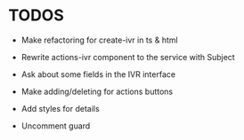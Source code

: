 # TODOS
  
- Make refactoring for create-ivr in ts & html
- Rewrite actions-ivr component to the service with Subject
- Ask about some fields in the IVR interface
- Make adding/deleting for actions buttons
- Add styles for details

- Uncomment guard
